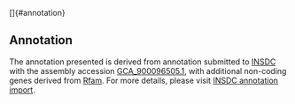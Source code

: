 []{#annotation}

Annotation
----------

The annotation presented is derived from annotation submitted to
[INSDC](http://www.insdc.org) with the assembly accession
[GCA\_900096505.1](http://www.ebi.ac.uk/ena/data/view/GCA_900096505.1),
with additional non-coding genes derived from
[Rfam](http://rfam.xfam.org/). For more details, please visit [INSDC
annotation
import](http://ensemblgenomes.org/info/data/insdc_annotation).
